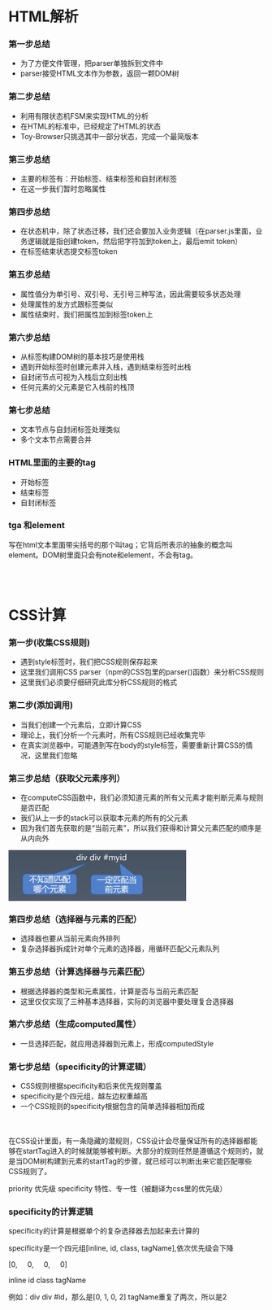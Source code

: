 # HTML解析
### 第一步总结
- 为了方便文件管理，把parser单独拆到文件中
- parser接受HTML文本作为参数，返回一颗DOM树

### 第二步总结
- 利用有限状态机FSM来实现HTML的分析
- 在HTML的标准中，已经规定了HTML的状态
- Toy-Browser只挑选其中一部分状态，完成一个最简版本

### 第三步总结
- 主要的标签有：开始标签、结束标签和自封闭标签
- 在这一步我们暂时忽略属性

### 第四步总结
- 在状态机中，除了状态迁移，我们还会要加入业务逻辑（在parser.js里面，业务逻辑就是指创建token，然后把字符加到token上，最后emit token）
- 在标签结束状态提交标签token

### 第五步总结
- 属性值分为单引号、双引号、无引号三种写法，因此需要较多状态处理
- 处理属性的发方式跟标签类似
- 属性结束时，我们把属性加到标签token上

### 第六步总结
- 从标签构建DOM树的基本技巧是使用栈
- 遇到开始标签时创建元素并入栈，遇到结束标签时出栈
- 自封闭节点可视为入栈后立刻出栈
- 任何元素的父元素是它入栈前的栈顶

### 第七步总结
- 文本节点与自封闭标签处理类似
- 多个文本节点需要合并


### HTML里面的主要的tag
- 开始标签
- 结束标签
- 自封闭标签


### tga 和element
写在html文本里面带尖括号的那个叫tag；它背后所表示的抽象的概念叫element。DOM树里面只会有note和element，不会有tag。

<br><br>
# CSS计算

### 第一步(收集CSS规则)
- 遇到style标签时，我们把CSS规则保存起来
- 这里我们调用CSS parser（npm的CSS包里的parser()函数）来分析CSS规则
- 这里我们必须要仔细研究此库分析CSS规则的格式

### 第二步(添加调用)
- 当我们创建一个元素后，立即计算CSS
- 理论上，我们分析一个元素时，所有CSS规则已经收集完毕
- 在真实浏览器中，可能遇到写在body的style标签，需要重新计算CSS的情况，这里我们忽略

### 第三步总结（获取父元素序列）
- 在computeCSS函数中，我们必须知道元素的所有父元素才能判断元素与规则是否匹配
- 我们从上一步的stack可以获取本元素的所有的父元素
- 因为我们首先获取的是“当前元素”，所以我们获得和计算父元素匹配的顺序是从内向外<br>
 <img src="./image/获取父元素序列.png" width = "350" height = "100" alt="获取父元素序列" align=center />

### 第四步总结（选择器与元素的匹配）
- 选择器也要从当前元素向外排列
- 复杂选择器拆成针对单个元素的选择器，用循环匹配父元素队列

### 第五步总结（计算选择器与元素匹配）
- 根据选择器的类型和元素属性，计算是否与当前元素匹配
- 这里仅仅实现了三种基本选择器，实际的浏览器中要处理复合选择器 

### 第六步总结（生成computed属性）
- 一旦选择匹配，就应用选择器到元素上，形成computedStyle

### 第七步总结（specificity的计算逻辑）
- CSS规则根据specificity和后来优先规则覆盖
- specificity是个四元组，越左边权重越高
- 一个CSS规则的specificity根据包含的简单选择器相加而成


<br><br>
在CSS设计里面，有一条隐藏的潜规则，CSS设计会尽量保证所有的选择器都能够在startTag进入的时候就能够被判断。大部分的规则任然是遵循这个规则的，就是当DOM树构建到元素的startTag的步骤，就已经可以判断出来它能匹配哪些CSS规则了。

priority 优先级
specificity 特性、专一性（被翻译为css里的优先级）

### specificity的计算逻辑

specificity的计算是根据单个的复杂选择器去加起来去计算的

specificity是一个四元组[inline, id, class, tagName],依次优先级会下降

[0, &nbsp;&nbsp;&nbsp;&nbsp;0, &nbsp;&nbsp;&nbsp;&nbsp;0, &nbsp;&nbsp;&nbsp;&nbsp;0]

inline   id   class  tagName

例如：div div #id，那么是[0, 1, 0, 2] tagName重复了两次，所以是2

